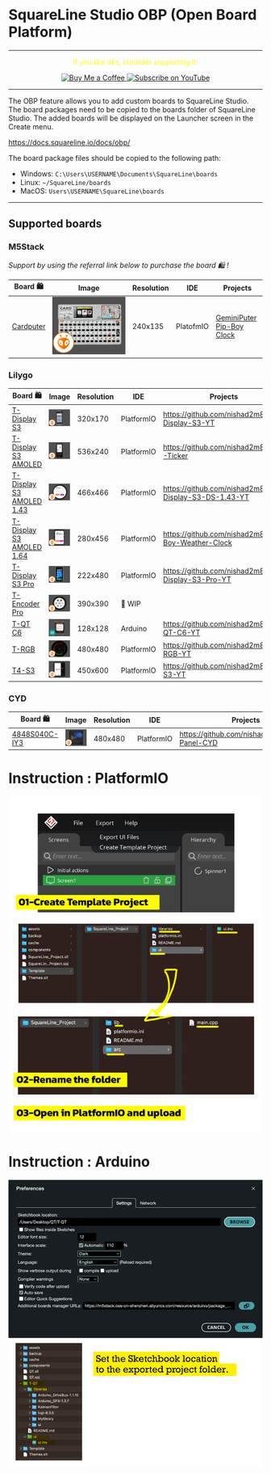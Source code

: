 
# SquareLine Studio OBP (Open Board Platform)


---
<p align="center">
  <span style="color: yellow;">If you like this, consider supporting it:</span>
</p>

<p align="center">
  <a href="https://www.buymeacoffee.com/nishad2m8" target="_blank">
    <img src="https://cdn.buymeacoffee.com/buttons/v2/default-yellow.png" alt="Buy Me a Coffee" style="height: 35px;">
  </a>
  <a href="https://www.youtube.com/channel/UCV_35rUyf4N5mHZXaxaFKiQ" target="_blank">
    <img src="https://img.shields.io/badge/Subscribe%20on%20YouTube-FF0000?style=flat&logo=youtube" alt="Subscribe on YouTube" style="height: 35px;">
  </a>
</p>

---
The OBP feature allows you to add custom boards to SquareLine Studio. The board packages need to be copied to the boards folder of SquareLine Studio. The added boards will be displayed on the Launcher screen in the Create menu.

https://docs.squareline.io/docs/obp/ 

The board package files should be copied to the following path:

- Windows: ```C:\Users\USERNAME\Documents\SquareLine\boards```
- Linux: ```~/SquareLine/boards```
- MacOS: ```Users\USERNAME\SquareLine\boards```

---

## Supported boards

### M5Stack
_Support  by using the referral link below to purchase the board 🛍️ !_

| Board 🛍️ | Image | Resolution | IDE | Projects |
|-----------------|-----------------|-----------------|--- |--|
|[Cardputer](https://s.click.aliexpress.com/e/_DnK2GNR)|![alt text](M5Stack/Cardputer/cardputer.png) |240x135|PlatofmIO| [GeminiPuter](https://github.com/nishad2m8/GeminiPuter) <br>[Pip-Boy Clock](https://github.com/nishad2m8/Pip-Boy-Weather-Clock) |



### Lilygo

| Board 🛍️ | Image | Resolution | IDE | Projects |
|-----------------|-----------------|-----------------|--- |--|
| [T-Display S3](https://s.click.aliexpress.com/e/_EyapYZJ)  | ![alt text](Lilygo/t-display-s3/t-display-s3.png) | 320x170  | PlatformIO | https://github.com/nishad2m8/T-Display-S3-YT |
| [T-Display S3 AMOLED](https://s.click.aliexpress.com/e/_EJvcv3n)  | ![alt text](Lilygo/t-display-s3-amoled/t-display-s3-amoled.png) | 536x240  | PlatformIO | https://github.com/nishad2m8/BTC-Ticker |
| [T-Display S3 AMOLED 1.43](https://s.click.aliexpress.com/e/_oo8DcLv)  |![alt text](Lilygo/t-display-s3-amoled-1.43/t-display-s3-amoled-1.43.png) | 466x466  | PlatformIO | https://github.com/nishad2m8/T-Display-S3-DS-1.43-YT|
| [T-Display S3 AMOLED 1.64](https://s.click.aliexpress.com/e/_oFH1351)  | ![alt text](00-Assets/t-display-s3-amoled-1.64.png) | 280x456  |PlatformIO|https://github.com/nishad2m8/Pip-Boy-Weather-Clock |
| [T-Display S3 Pro](https://s.click.aliexpress.com/e/_onH08Ub)  | ![alt text](Lilygo/t-display-s3-pro/t-display-s3-pro.png) | 222x480  | PlatformIO | https://github.com/nishad2m8/T-Display-S3-Pro-YT|
| [T-Encoder Pro](https://s.click.aliexpress.com/e/_mOAGaVW)  | ![alt text](00-Assets/t-encoder-pro.png) | 390x390  | 🚧 WIP | 
| [T-QT C6](https://s.click.aliexpress.com/e/_DEoEopt)  | ![alt text](Lilygo/t-qt-c6/t-qt-c6.png) | 128x128  | Arduino | https://github.com/nishad2m8/T-QT-C6-YT |
| [T-RGB](https://s.click.aliexpress.com/e/_oDt7iPZ)  | ![alt text](Lilygo/t-rgb/t-rgb.png) | 480x480  | PlatformIO | https://github.com/nishad2m8/T-RGB-YT |
| [T4-S3](https://s.click.aliexpress.com/e/_EwYC7m9)  | ![alt text](Lilygo/t4-s3/t4-s3.png) | 450x600  | PlatformIO |https://github.com/nishad2m8/T4-S3-YT |

### CYD

| Board 🛍️ | Image | Resolution | IDE | Projects |
|-----------------|-----------------|-----------------|--- |---|
|[4848S040C-IY3](https://s.click.aliexpress.com/e/_EQ3RBgD)| ![alt text](<Display Panel CYD/4848S040C-IY3/4848S040C-IY3.png>) | 480x480 |PlatformIO |https://github.com/nishad2m8/Display-Panel-CYD|



# Instruction : PlatformIO

![alt text](00-Assets/Instruction.png)

# Instruction : Arduino

![alt text](00-Assets/Instruction-Arduino.png)